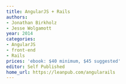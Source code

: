 ```yaml
---
title: AngularJS + Rails
authors:
- Jonathan Birkholz
- Jesse Wolgamott
year: 2014
categories:
- AngularJS
- front-end
- Rails
prices: 'ebook: $40 minimum, $45 suggested'
editor: Self Published
home_url: https://leanpub.com/angularails
---
```

